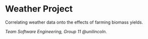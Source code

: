 # Weather Project
Correlating weather data onto the effects of farming biomass yields.

*Team Software Engineering, Group 11 @unilincoln.*
